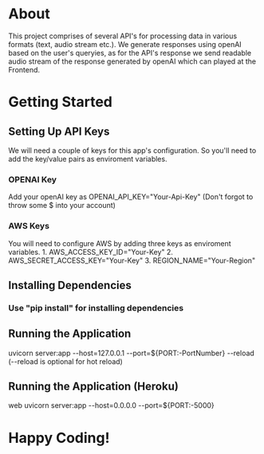 # About 
This project comprises of several API's for processing data in various formats (text, audio stream etc.). We generate responses using openAI based on the user's queryies, as for the API's response we send readable audio stream of the response generated by openAI which can played at the Frontend.

# Getting Started

## Setting Up API Keys
We will need a couple of keys for this app's configuration. So you'll need to add the key/value pairs as enviroment variables.

### OPENAI Key
Add your openAI key as OPENAI_API_KEY="Your-Api-Key" (Don't forgot to throw some $ into your account)

### AWS Keys
You will need to configure AWS by adding three keys as enviroment variables. 
    1. AWS_ACCESS_KEY_ID="Your-Key"
    2. AWS_SECRET_ACCESS_KEY="Your-Key"
    3. REGION_NAME="Your-Region"

## Installing Dependencies

### Use "pip install" for installing dependencies

## Running the Application
uvicorn server:app --host=127.0.0.1 --port=${PORT:-PortNumber} --reload (--reload is optional for hot reload)

## Running the Application (Heroku)
web uvicorn server:app --host=0.0.0.0 --port=${PORT:-5000}

# Happy Coding!
